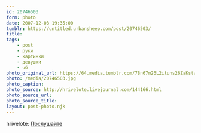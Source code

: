 ```yaml
---
id: 20746503
form: photo
date: 2007-12-03 19:35:00
tumblr: https://untitled.urbansheep.com/post/20746503/
title:
tags:
    - post
    - руки
    - картинки
    - девушки
    - чб
photo_original_url: https://64.media.tumblr.com/78n67m26L2ituns26ZaKstad_1280.jpg
photo: /media/20746503.jpg
photo_caption: 
photo_source: http://hrivelote.livejournal.com/144166.html
photo_source_url:
photo_source_title:
layout: post-photo.njk
---
```


<p>hrivelote: <a href="http://hrivelote.livejournal.com/144166.html">Послушайте</a></p>
